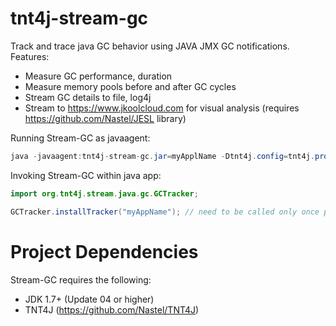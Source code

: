 # tnt4j-stream-gc
Track and trace java GC behavior using JAVA JMX GC notifications. 
Features:
* Measure GC performance, duration
* Measure memory pools before and after GC cycles
* Stream GC details to file, log4j
* Stream to https://www.jkoolcloud.com for visual analysis (requires https://github.com/Nastel/JESL library)

Running Stream-GC as javaagent:
```java
java -javaagent:tnt4j-stream-gc.jar=myApplName -Dtnt4j.config=tnt4j.properties -classpath "lib/tnt4j-api-final-all.jar" your.class.name your-args
```
Invoking Stream-GC within java app:
```java
import org.tnt4j.stream.java.gc.GCTracker;

GCTracker.installTracker("myAppName"); // need to be called only once per JVM

```
# Project Dependencies
Stream-GC requires the following:
* JDK 1.7+ (Update 04 or higher)
* TNT4J (https://github.com/Nastel/TNT4J)
